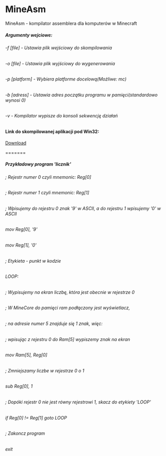 MineAsm
=======

MineAsm - kompilator assemblera dla komputerów w Minecraft

##### Argumenty wejciowe:
###### -f [file]     - Ustawia plik wejściowy do skompilowania
###### -o [file]     - Ustawia plik wyjściowy do wygenerowania
###### -p [platform] - Wybiera platforme docelową(Możliwe: mc)
###### -b [adress]   - Ustawia adres początku programu w pamięci(standardowo wynosi 0)
###### -v            - Kompilator wypisze do konsoli sekwencję działań

#### Link do skompilowanej aplikacji pod Win32:
[Download](http://mafiesto4.pl/pliki/MineAsm.rar "Download")

=======
##### Przykładowy program 'licznik'

###### ; Rejestr numer 0 czyli mnemonic: Reg[0]
###### ; Rejestr numer 1 czyli mnemonic: Reg[1]
###### ; Wpisujemy do rejestru 0 znak '9' w ASCII, a do rejestru 1 wpisujemy '0' w ASCII
###### mov Reg[0], '9'
###### mov Reg[1], '0'

###### ; Etykieta - punkt w kodzie
###### LOOP:

###### ; Wypisujemy na ekran liczbę, która jest obecnie w rejestrze 0
###### ; W MineCore do pamięci ram podłączony jest wyświetlacz,
###### ; na adresie numer 5 znajduje się 1 znak, więc:
###### ; wpisując z rejestru 0 do Ram[5] wypiszemy znak na ekran
###### mov Ram[5], Reg[0]
		
###### ; Zmniejszamy liczbe w rejestrze 0 o 1
###### sub Reg[0], 1

###### ; Dopóki rejestr 0 nie jest równy rejestrowi 1, skacz do etykiety 'LOOP'
###### if Reg[0] != Reg[1]	goto LOOP

###### ; Zakoncz program
###### exit
